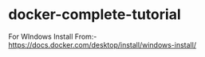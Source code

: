 # docker-complete-tutorial

For WIndows
Install From:-
  https://docs.docker.com/desktop/install/windows-install/
  
